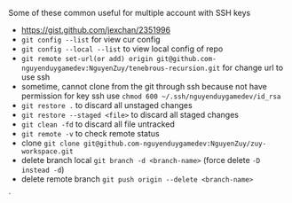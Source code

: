 Some of these common useful for multiple account with SSH keys
- https://gist.github.com/jexchan/2351996
- `git config --list` for view cur config
- `git config --local --list` to view local config of repo
- `git remote set-url(or add) origin git@github.com-nguyenduygamedev:NguyenZuy/tenebrous-recursion.git` for change url to use ssh
- sometime, cannot clone from the git through ssh because not have permission for key ssh use `chmod 600 ~/.ssh/nguyenduygamedev/id_rsa` 
- `git restore .` to discard all unstaged changes
- `git restore --staged <file>` to discard all staged changes
- `git clean -fd` to discard all file untracked
- `git remote -v` to check remote status
- clone `git clone git@github.com-nguyenduygamedev:NguyenZuy/zuy-workspace.git`
- delete branch local `git branch -d <branch-name>` (force delete `-D instead -d`)
- delete remote branch `git push origin --delete <branch-name>`












`